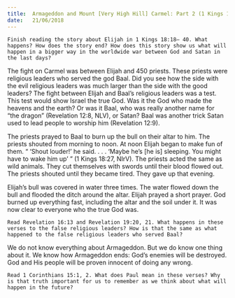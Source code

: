 ```yaml
---
title:  Armageddon and Mount [Very High Hill] Carmel: Part 2 (1 Kings 18:18–40)
date:   21/06/2018
---
```


`Finish reading the story about Elijah in 1 Kings 18:18– 40. What happens? How does the story end? How does this story show us what will happen in a bigger way in the worldwide war between God and Satan in the last days?`

The fight on Carmel was between Elijah and 450 priests. These priests were religious leaders who served the god Baal. Did you see how the side with the evil religious leaders was much larger than the side with the good leaders? The fight between Elijah and Baal’s religious leaders was a test. This test would show Israel the true God. Was it the God who made the heavens and the earth? Or was it Baal, who was really another name for “the dragon” (Revelation 12:8, NLV), or Satan? Baal was another trick Satan used to lead people to worship him (Revelation 12:9).

The priests prayed to Baal to burn up the bull on their altar to him. The priests shouted from morning to noon. At noon Elijah began to make fun of them. “ ‘Shout louder!’ he said. . . . ‘Maybe he’s [he is] sleeping. You might have to wake him up’ ” (1 Kings 18:27, NIrV). The priests acted the same as wild animals. They cut themselves with swords until their blood flowed out. The priests shouted until they became tired. They gave up that evening.

Elijah’s bull was covered in water three times. The water flowed down the bull and flooded the ditch around the altar. Elijah prayed a short prayer. God burned up everything fast, including the altar and the soil under it. It was now clear to everyone who the true God was.

`Read Revelation 16:13 and Revelation 19:20, 21. What happens in these verses to the false religious leaders? How is that the same as what happened to the false religious leaders who served Baal?`

We do not know everything about Armageddon. But we do know one thing about it. We know how Armageddon ends: God’s enemies will be destroyed. God and His people will be proven innocent of doing any wrong.

`Read 1 Corinthians 15:1, 2. What does Paul mean in these verses? Why is that truth important for us to remember as we think about what will happen in the future?`
